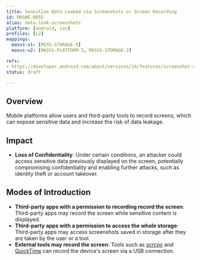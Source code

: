 ```yaml
---
title: Sensitive Data Leaked via Screenshots or Screen Recording
id: MASWE-0055
alias: data-leak-screenshots
platform: [android, ios]
profiles: [L2]
mappings:
  masvs-v1: [MSTG-STORAGE-9]
  masvs-v2: [MASVS-PLATFORM-3, MASVS-STORAGE-2]

refs:
- https://developer.android.com/about/versions/14/features/screenshot-detection
status: draft

---
```


## Overview

Mobile platforms allow users and third-party tools to record screens, which can expose sensitive data and increase the risk of data leakage.

## Impact

- **Loss of Confidentiality**: Under certain conditions, an attacker could access sensitive data previously displayed on the screen, potentially compromising confidentiality and enabling further attacks, such as identity theft or account takeover.

## Modes of Introduction

- **Third-party apps with a permission to recording record the screen**: Third-party apps may record the screen while sensitive content is displayed.
- **Third-party apps with a permission to access the whole storage**: Third-party apps may access screenshots saved in storage after they are taken by the user or a tool.
- **External tools may record the screen**: Tools such as [scrcpy](https://github.com/Genymobile/scrcpy) and [QuickTime](https://support.apple.com/guide/quicktime-player/welcome/mac) can record the device's screen via a USB connection.
